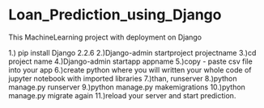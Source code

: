 # Loan_Prediction_using_Django
This MachineLearning project with deployment on Django 



1.) pip install Django 2.2.6
2.)Django-admin startproject projectname
3.)cd project name
4.)Django-admin startapp appname
5.)copy - paste csv file into your app
6.)create python where you will written your whole code of jupyter notebook with imported libraries
7.)than, runserver 
8.)python manage.py runserver
9.)python manage.py makemigrations
10.)python manage.py migrate
again 
11.)reload your server and start prediction.
